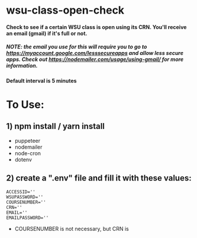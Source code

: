 # wsu-class-open-check

#### Check to see if a certain WSU class is open using its CRN. You'll receive an email (gmail) if it's full or not.
##### NOTE: the email you use for this will require you to go to https://myaccount.google.com/lesssecureapps and allow less secure apps. Check out https://nodemailer.com/usage/using-gmail/ for more information.
#### Default interval is 5 minutes

# To Use:
## 1) npm install / yarn install
   * puppeteer
   * nodemailer
   * node-cron
   * dotenv

## 2) create a ".env" file and fill it with these values:
    ACCESSID=''
    WSUPASSWORD=''
    COURSENUMBER=''
    CRN=''
    EMAIL=''
    EMAILPASSWORD=''
  * COURSENUMBER is not necessary, but CRN is
